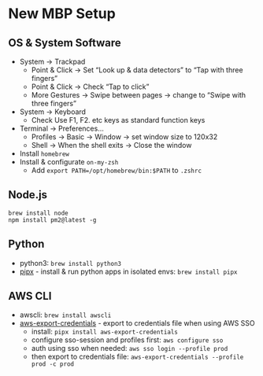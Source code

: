 # New MBP Setup

## OS & System Software

- System -> Trackpad
    - Point & Click -> Set “Look up & data detectors” to “Tap with three fingers”
    - Point & Click -> Check “Tap to click”
    - More Gestures -> Swipe between pages -> change to “Swipe with three fingers”
- System -> Keyboard
    - Check Use F1, F2. etc keys as standard function keys
- Terminal -> Preferences…
    - Profiles -> Basic -> Window -> set window size to 120x32
    - Shell -> When the shell exits -> Close the window
- Install `homebrew`
- Install & configurate `on-my-zsh`
  - Add `export PATH=/opt/homebrew/bin:$PATH` to `.zshrc`

## Node.js

```
brew install node
npm install pm2@latest -g
```

## Python

- python3: `brew install python3`
- [pipx](https://pypa.github.io/pipx/) - install & run python apps in isolated envs: `brew install pipx`

## AWS CLI

- awscli: `brew install awscli`
- [aws-export-credentials](https://github.com/benkehoe/aws-export-credentials) - export to credentials file when using AWS SSO
    - install: `pipx install aws-export-credentials`
    - configure sso-session and profiles first: `aws configure sso`
    - auth using sso when needed: `aws sso login --profile prod`
    - then export to credentials file: `aws-export-credentials --profile prod -c prod`
